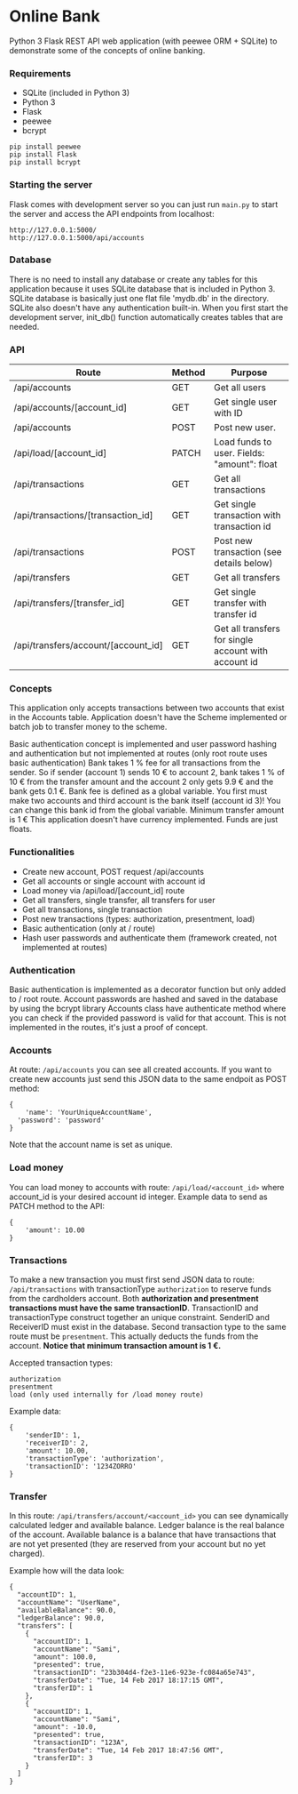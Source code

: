 # Online Bank

Python 3 Flask REST API web application (with peewee ORM + SQLite) to demonstrate some of the concepts of online banking.

### Requirements

* SQLite (included in Python 3)
* Python 3
* Flask
* peewee
* bcrypt

```
pip install peewee
pip install Flask
pip install bcrypt
```

### Starting the server
Flask comes with development server so you can just run ```main.py``` to start the server and access the API endpoints from localhost:
```
http://127.0.0.1:5000/
http://127.0.0.1:5000/api/accounts
```

### Database
There is no need to install any database or create any tables for this application because it uses SQLite database that is included in Python 3.
SQLite database is basically just one flat file 'mydb.db' in the directory.
SQLite also doesn't have any authentication built-in. When you first start the development server, init_db() function automatically creates tables that are needed.

### API

| Route                               | Method | Purpose                                                    |
| ----------------------------------- |------  | ---------------------------------------------------------- |
| /api/accounts                       | GET    | Get all users                                              |
| /api/accounts/[account_id]          | GET    | Get single user with ID                                    |
| /api/accounts                       | POST   | Post new user.                                             |
| /api/load/[account_id]              | PATCH  | Load funds to user. Fields: "amount": float                |
| /api/transactions                   | GET    | Get all transactions                                       |
| /api/transactions/[transaction_id]  | GET    | Get single transaction with transaction id                 |
| /api/transactions                   | POST   | Post new transaction (see details below)                   |
| /api/transfers                      | GET    | Get all transfers                                          |
| /api/transfers/[transfer_id]        | GET    | Get single transfer with transfer id                       |
| /api/transfers/account/[account_id] | GET    | Get all transfers for single account with account id       |

### Concepts
This application only accepts transactions between two accounts that exist in the Accounts table. Application doesn't have the Scheme implemented or batch job to transfer money to the scheme.

Basic authentication concept is implemented and user password hashing and authentication but not implemented at routes (only root route uses basic authentication)
Bank takes 1 % fee for all transactions from the sender. So if sender (account 1) sends 10 € to account 2, bank takes 1 % of 10 € from the transfer amount and the account 2 only gets 9.9 € and the bank gets 0.1 €. Bank fee is defined as a global variable.
You first must make two accounts and third account is the bank itself (account id 3)! You can change this bank id from the global variable.
Minimum transfer amount is 1 €
This application doesn't have currency implemented. Funds are just floats.

### Functionalities

* Create new account, POST request /api/accounts
* Get all accounts or single account with account id
* Load money via /api/load/[account_id] route
* Get all transfers, single transfer, all transfers for user
* Get all transactions, single transaction
* Post new transactions (types: authorization, presentment, load)
* Basic authentication (only at / route)
* Hash user passwords and authenticate them (framework created, not implemented at routes)

### Authentication
Basic authentication is implemented as a decorator function but only added to / root route. Account passwords are hashed and saved in the database by using the bcrypt library
Accounts class have authenticate method where you can check if the provided password is valid for that account. This is not implemented in the routes, it's just a proof of concept.

### Accounts
At route: ```/api/accounts``` you can see all created accounts. If you want to create new accounts just send this JSON data to the same endpoit as POST method:
```
{
	'name': 'YourUniqueAccountName',
  'password': 'password'
}
```

Note that the account name is set as unique.

### Load money
You can load money to accounts with route: ```/api/load/<account_id>``` where account_id is your desired account id integer.
Example data to send as PATCH method to the API:
```
{
	'amount': 10.00
}
```

### Transactions
To make a new transaction you must first send JSON data to route: ```/api/transactions``` with transactionType ```authorization``` to reserve funds from the cardholders account.
Both **authorization and presentment transactions must have the same transactionID**. TransactionID and transactionType construct together an unique constraint.
SenderID and ReceiverID must exist in the database.
Second transaction type to the same route must be ```presentment```. This actually deducts the funds from the account.
**Notice that minimum transaction amount is 1 €.**

Accepted transaction types:

```
authorization
presentment
load (only used internally for /load money route)
```

Example data:
```
{
	'senderID': 1,
	'receiverID': 2,
	'amount': 10.00,
	'transactionType': 'authorization',
	'transactionID': '1234ZORRO'
}
```

### Transfer
In this route: ```/api/transfers/account/<account_id>``` you can see dynamically calculated ledger and available balance. Ledger balance is the real balance of the account. Available balance is a balance that have transactions that are not yet presented (they are reserved from your account but no yet charged).


Example how will the data look:
```
{
  "accountID": 1, 
  "accountName": "UserName", 
  "availableBalance": 90.0, 
  "ledgerBalance": 90.0, 
  "transfers": [
    {
      "accountID": 1, 
      "accountName": "Sami", 
      "amount": 100.0, 
      "presented": true, 
      "transactionID": "23b304d4-f2e3-11e6-923e-fc084a65e743", 
      "transferDate": "Tue, 14 Feb 2017 18:17:15 GMT", 
      "transferID": 1
    }, 
    {
      "accountID": 1, 
      "accountName": "Sami", 
      "amount": -10.0, 
      "presented": true, 
      "transactionID": "123A", 
      "transferDate": "Tue, 14 Feb 2017 18:47:56 GMT", 
      "transferID": 3
    }
  ]
}
```

